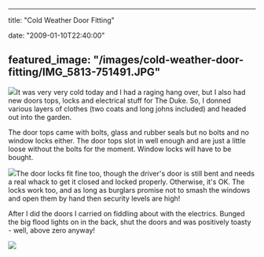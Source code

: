 
---
title: "Cold Weather Door Fitting"

date: "2009-01-10T22:40:00"

featured_image: "/images/cold-weather-door-fitting/IMG_5813-751491.JPG"
---


<a href="http://danandtheduke.co.uk/uploaded_images/IMG_5813-751546.JPG"><img src="/images/cold-weather-door-fitting/IMG_5813-751491.JPG"/></a>It was very very cold today and I had a raging hang over, but I also had new doors tops, locks and electrical stuff for The Duke.  So, I donned various layers of clothes (two coats and long johns included) and headed out into the garden.

The door tops came with bolts, glass and rubber seals but no bolts and no window locks either.  The door tops slot in well enough and are just a little loose without the bolts for the moment.  Window locks will have to be bought.

<a href="http://danandtheduke.co.uk/uploaded_images/IMG_5817-797035.JPG"><img src="/images/cold-weather-door-fitting/IMG_5817-797029.JPG"/></a>The door locks fit fine too, though the driver's door is still bent and needs a real whack to get it closed and locked properly.  Otherwise, it's OK.  The locks work too, and as long as burglars promise not to smash the windows and open them by hand then security levels are high!

After I did the doors I carried on fiddling about with the electrics.  Bunged the big flood lights on in the back, shut the doors and was positively toasty - well, above zero anyway!

<a href="http://danandtheduke.co.uk/uploaded_images/IMG_5828-707875.JPG"><img src="/images/cold-weather-door-fitting/IMG_5828-707866.JPG"/></a>